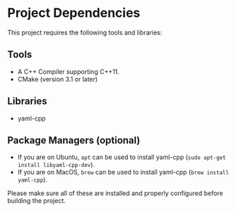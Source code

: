 # Project Dependencies

This project requires the following tools and libraries:

## Tools
- A C++ Compiler supporting C++11.
- CMake (version 3.1 or later)

## Libraries
- yaml-cpp

## Package Managers (optional)
- If you are on Ubuntu, `apt` can be used to install yaml-cpp (`sudo apt-get install libyaml-cpp-dev`).
- If you are on MacOS, `brew` can be used to install yaml-cpp (`brew install yaml-cpp`).

Please make sure all of these are installed and properly configured before building the project.
